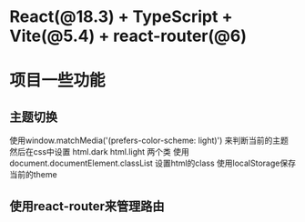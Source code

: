 # React(@18.3) + TypeScript + Vite(@5.4) + react-router(@6)
# 项目一些功能
## 主题切换
  使用window.matchMedia('(prefers-color-scheme: light)') 来判断当前的主题
  然后在css中设置 html.dark  html.light 两个类  使用 document.documentElement.classList 设置html的class
  使用localStorage保存当前的theme
## 使用react-router来管理路由



